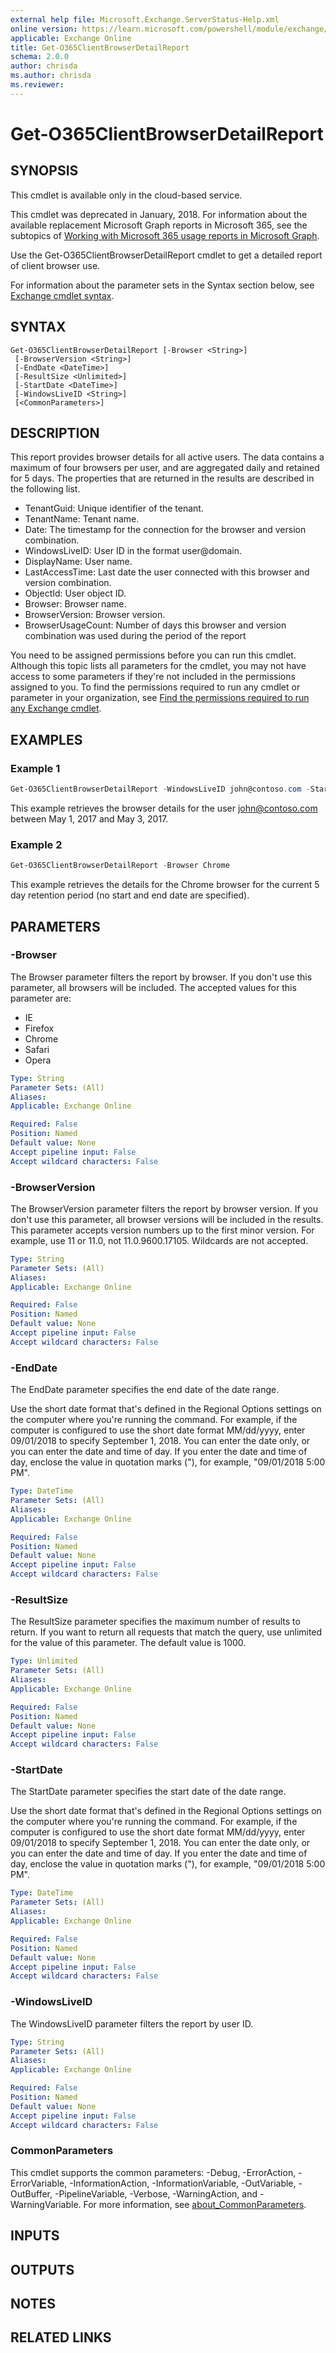 ```yaml
---
external help file: Microsoft.Exchange.ServerStatus-Help.xml
online version: https://learn.microsoft.com/powershell/module/exchange/get-o365clientbrowserdetailreport
applicable: Exchange Online
title: Get-O365ClientBrowserDetailReport
schema: 2.0.0
author: chrisda
ms.author: chrisda
ms.reviewer:
---
```


# Get-O365ClientBrowserDetailReport

## SYNOPSIS
This cmdlet is available only in the cloud-based service.

This cmdlet was deprecated in January, 2018. For information about the available replacement Microsoft Graph reports in Microsoft 365, see the subtopics of [Working with Microsoft 365 usage reports in Microsoft Graph](https://learn.microsoft.com/graph/api/resources/report).

Use the Get-O365ClientBrowserDetailReport cmdlet to get a detailed report of client browser use.

For information about the parameter sets in the Syntax section below, see [Exchange cmdlet syntax](https://learn.microsoft.com/powershell/exchange/exchange-cmdlet-syntax).

## SYNTAX

```
Get-O365ClientBrowserDetailReport [-Browser <String>]
 [-BrowserVersion <String>]
 [-EndDate <DateTime>]
 [-ResultSize <Unlimited>]
 [-StartDate <DateTime>]
 [-WindowsLiveID <String>]
 [<CommonParameters>]
```

## DESCRIPTION
This report provides browser details for all active users. The data contains a maximum of four browsers per user, and are aggregated daily and retained for 5 days. The properties that are returned in the results are described in the following list.

- TenantGuid: Unique identifier of the tenant.
- TenantName: Tenant name.
- Date: The timestamp for the connection for the browser and version combination.
- WindowsLiveID: User ID in the format user@domain.
- DisplayName: User name.
- LastAccessTime: Last date the user connected with this browser and version combination.
- ObjectId: User object ID.
- Browser: Browser name.
- BrowserVersion: Browser version.
- BrowserUsageCount: Number of days this browser and version combination was used during the period of the report

You need to be assigned permissions before you can run this cmdlet. Although this topic lists all parameters for the cmdlet, you may not have access to some parameters if they're not included in the permissions assigned to you. To find the permissions required to run any cmdlet or parameter in your organization, see [Find the permissions required to run any Exchange cmdlet](https://learn.microsoft.com/powershell/exchange/find-exchange-cmdlet-permissions).

## EXAMPLES

### Example 1
```powershell
Get-O365ClientBrowserDetailReport -WindowsLiveID john@contoso.com -StartDate 05/01/2017 -EndDate 05/03/2017
```

This example retrieves the browser details for the user john@contoso.com between May 1, 2017 and May 3, 2017.

### Example 2
```powershell
Get-O365ClientBrowserDetailReport -Browser Chrome
```

This example retrieves the details for the Chrome browser for the current 5 day retention period (no start and end date are specified).

## PARAMETERS

### -Browser
The Browser parameter filters the report by browser. If you don't use this parameter, all browsers will be included. The accepted values for this parameter are:

- IE
- Firefox
- Chrome
- Safari
- Opera

```yaml
Type: String
Parameter Sets: (All)
Aliases:
Applicable: Exchange Online

Required: False
Position: Named
Default value: None
Accept pipeline input: False
Accept wildcard characters: False
```

### -BrowserVersion
The BrowserVersion parameter filters the report by browser version. If you don't use this parameter, all browser versions will be included in the results. This parameter accepts version numbers up to the first minor version. For example, use 11 or 11.0, not 11.0.9600.17105. Wildcards are not accepted.

```yaml
Type: String
Parameter Sets: (All)
Aliases:
Applicable: Exchange Online

Required: False
Position: Named
Default value: None
Accept pipeline input: False
Accept wildcard characters: False
```

### -EndDate
The EndDate parameter specifies the end date of the date range.

Use the short date format that's defined in the Regional Options settings on the computer where you're running the command. For example, if the computer is configured to use the short date format MM/dd/yyyy, enter 09/01/2018 to specify September 1, 2018. You can enter the date only, or you can enter the date and time of day. If you enter the date and time of day, enclose the value in quotation marks ("), for example, "09/01/2018 5:00 PM".

```yaml
Type: DateTime
Parameter Sets: (All)
Aliases:
Applicable: Exchange Online

Required: False
Position: Named
Default value: None
Accept pipeline input: False
Accept wildcard characters: False
```

### -ResultSize
The ResultSize parameter specifies the maximum number of results to return. If you want to return all requests that match the query, use unlimited for the value of this parameter. The default value is 1000.

```yaml
Type: Unlimited
Parameter Sets: (All)
Aliases:
Applicable: Exchange Online

Required: False
Position: Named
Default value: None
Accept pipeline input: False
Accept wildcard characters: False
```

### -StartDate
The StartDate parameter specifies the start date of the date range.

Use the short date format that's defined in the Regional Options settings on the computer where you're running the command. For example, if the computer is configured to use the short date format MM/dd/yyyy, enter 09/01/2018 to specify September 1, 2018. You can enter the date only, or you can enter the date and time of day. If you enter the date and time of day, enclose the value in quotation marks ("), for example, "09/01/2018 5:00 PM".

```yaml
Type: DateTime
Parameter Sets: (All)
Aliases:
Applicable: Exchange Online

Required: False
Position: Named
Default value: None
Accept pipeline input: False
Accept wildcard characters: False
```

### -WindowsLiveID
The WindowsLiveID parameter filters the report by user ID.

```yaml
Type: String
Parameter Sets: (All)
Aliases:
Applicable: Exchange Online

Required: False
Position: Named
Default value: None
Accept pipeline input: False
Accept wildcard characters: False
```

### CommonParameters
This cmdlet supports the common parameters: -Debug, -ErrorAction, -ErrorVariable, -InformationAction, -InformationVariable, -OutVariable, -OutBuffer, -PipelineVariable, -Verbose, -WarningAction, and -WarningVariable. For more information, see [about_CommonParameters](https://go.microsoft.com/fwlink/p/?LinkID=113216).

## INPUTS

## OUTPUTS

## NOTES

## RELATED LINKS

